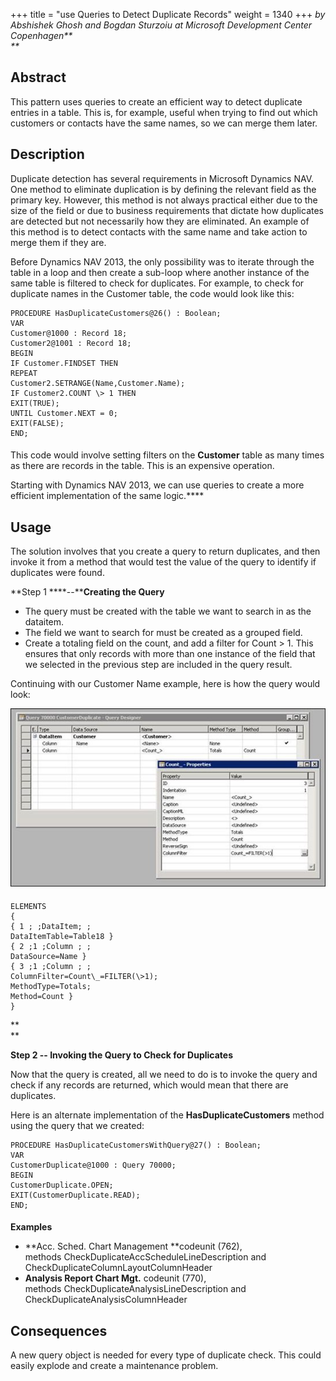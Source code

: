 +++
title = "use Queries to Detect Duplicate Records"
weight = 1340
+++
_by Abshishek Ghosh and Bogdan Sturzoiu at Microsoft Development Center Copenhagen**  
**_

## **Abstract**

This pattern uses queries to create an efficient way to detect duplicate entries in a table. This is, for example, useful when trying to find out which customers or contacts have the same names, so we can merge them later.

## **Description**

Duplicate detection has several requirements in Microsoft Dynamics NAV. One method to eliminate duplication is by defining the relevant field as the primary key. However, this method is not always practical either due to the size of the field or due to business requirements that dictate how duplicates are detected but not necessarily how they are eliminated. An example of this method is to detect contacts with the same name and take action to merge them if they are.

Before Dynamics NAV 2013, the only possibility was to iterate through the table in a loop and then create a sub-loop where another instance of the same table is filtered to check for duplicates. For example, to check for duplicate names in the Customer table, the code would look like this:

    PROCEDURE HasDuplicateCustomers@26() : Boolean;
    VAR
    Customer@1000 : Record 18;
    Customer2@1001 : Record 18;
    BEGIN
    IF Customer.FINDSET THEN
    REPEAT
    Customer2.SETRANGE(Name,Customer.Name);
    IF Customer2.COUNT \> 1 THEN
    EXIT(TRUE);
    UNTIL Customer.NEXT = 0;
    EXIT(FALSE);
    END;

####   

This code would involve setting filters on the **Customer** table as many times as there are records in the table. This is an expensive operation.

Starting with Dynamics NAV 2013, we can use queries to create a more efficient implementation of the same logic.****

## **Usage**

The solution involves that you create a query to return duplicates, and then invoke it from a method that would test the value of the query to identify if duplicates were found.

**Step 1 ****--****Creating the Query**

* The query must be created with the table we want to search in as the dataitem.
* The field we want to search for must be created as a grouped field.
* Create a totaling field on the count, and add a filter for Count \> 1\. This ensures that only records with more than one instance of the field that we selected in the previous step are included in the query result.

Continuing with our Customer Name example, here is how the query would look:

[![ ][image0]][anchor0]

#### 

    ELEMENTS
    {
    { 1 ; ;DataItem; ;
    DataItemTable=Table18 }
    { 2 ;1 ;Column ; ;
    DataSource=Name }
    { 3 ;1 ;Column ; ;
    ColumnFilter=Count\_=FILTER(\>1);
    MethodType=Totals;
    Method=Count }
    }

**  
**

**Step 2 -- Invoking the Query to Check for Duplicates**

Now that the query is created, all we need to do is to invoke the query and check if any records are returned, which would mean that there are duplicates.

Here is an alternate implementation of the **HasDuplicateCustomers** method using the query that we created:

    PROCEDURE HasDuplicateCustomersWithQuery@27() : Boolean;
    VAR
    CustomerDuplicate@1000 : Query 70000;
    BEGIN
    CustomerDuplicate.OPEN;
    EXIT(CustomerDuplicate.READ);
    END;

#### 

**Examples**

* **Acc. Sched. Chart Management **codeunit (762),   
methods CheckDuplicateAccScheduleLineDescription and CheckDuplicateColumnLayoutColumnHeader
* **Analysis Report Chart Mgt.** codeunit (770),   
methods CheckDuplicateAnalysisLineDescription and CheckDuplicateAnalysisColumnHeader

## **Consequences**

A new query object is needed for every type of duplicate check. This could easily explode and create a maintenance problem. 



[anchor0]: clip_5F00_image002.jpg


[image0]: clip_5F00_image002.jpg
